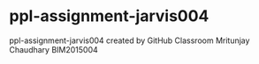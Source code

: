# ppl-assignment-jarvis004 
ppl-assignment-jarvis004 created by GitHub Classroom 
Mritunjay Chaudhary 
BIM2015004 
